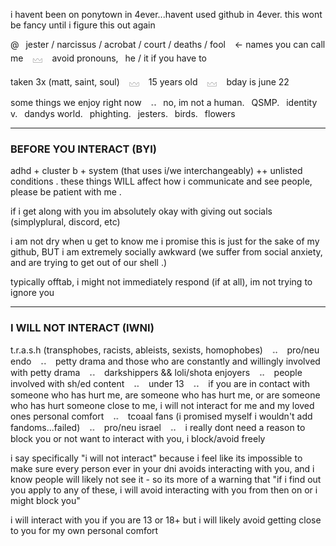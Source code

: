 i havent been on ponytown in 4ever...havent used github in 4ever. this wont be fancy until i figure this out again

@  jester / narcissus / acrobat / court / deaths / fool   <- names you can call me   𓈊    avoid pronouns,  he / it if you have to

taken 3x (matt, saint, soul)    𓈊    15 years old    𓈊    bday is june 22

some things we enjoy right now    𝅄𝅄   no, im not a human.  QSMP.  identity v.  dandys world.  phighting.  jesters.  birds.  flowers

***
### BEFORE YOU INTERACT (BYI)
adhd + cluster b + system (that uses i/we interchangeably) ++ unlisted conditions . these things WILL affect how i communicate and see people, please be patient with me .

if i get along with you im absolutely okay with giving out socials (simplyplural, discord, etc)

i am not dry when u get to know me i promise this is just for the sake of my github, BUT i am extremely socially awkward (we suffer from social anxiety, and are trying to get out of our shell .)

typically offtab, i might not immediately respond (if at all), im not trying to ignore you
***
### I WILL NOT INTERACT (IWNI)
t.r.a.s.h (transphobes, racists, ableists, sexists, homophobes)    𝅄𝅄    pro/neu endo    𝅄𝅄    petty drama and those who are constantly and willingly involved with petty drama    𝅄𝅄    darkshippers && loli/shota enjoyers    𝅄𝅄    people involved with sh/ed content    𝅄𝅄    under 13    𝅄𝅄    if you are in contact with someone who has hurt me, are someone who has hurt me, or are someone who has hurt someone close to me, i will not interact for me and my loved ones personal comfort    𝅄𝅄    tcoaal fans (i promised myself i wouldn't add fandoms...failed)    𝅄𝅄    pro/neu israel    𝅄𝅄    i really dont need a reason to block you or not want to interact with you, i block/avoid freely

i say specifically "i will not interact" because i feel like its impossible to make sure every person ever in your dni avoids interacting with you, and i know people will likely not see it - so its more of a warning that "if i find out you apply to any of these, i will avoid interacting with you from then on or i might block you"

i will interact with you if you are 13 or 18+ but i will likely avoid getting close to you for my own personal comfort
